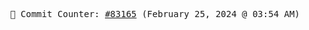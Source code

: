 <p align="center">
    <samp>
        📮 Commit Counter: <a href="https://github.com/Javascript-void0/Javascript-void0/commits/main">#83165</a> (February 25, 2024 @ 03:54 AM)
    </samp>
</p>
